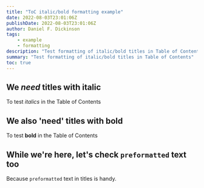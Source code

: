 ```yaml
---
title: "ToC italic/bold formatting example"
date: 2022-08-03T23:01:06Z
publishDate: 2022-08-03T23:01:06Z
author: Daniel F. Dickinson
tags:
    - example
    - formatting
description: "Test formatting of italic/bold titles in Table of Contents"
summary: "Test formatting of italic/bold titles in Table of Contents"
toc: true
---
```


## We _need_ titles with italic

To test _italics_ in the Table of Contents

## We also **'need'** titles with bold

To test **bold** in the Table of Contents

## While we're here, let's check `preformatted` text too

Because `preformatted` text in titles is handy.
